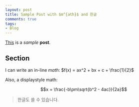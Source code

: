 ```yaml
---
layout: post
title: Sample Post with $m^{ath}$ and 한글
comments: true
tags: 
- Blog
---
```


<u>This</u> is a *sample* **post**.

## Section

I can write an in-line $math$: $f(x) = ax^2 + bx + c + \frac{1}{2}$

Also, a displaystyle math:

$$x = \frac{-b\pm\sqrt{b^2 - 4ac}}{2a}$$

> 한글도 쓸 수 있습니다.